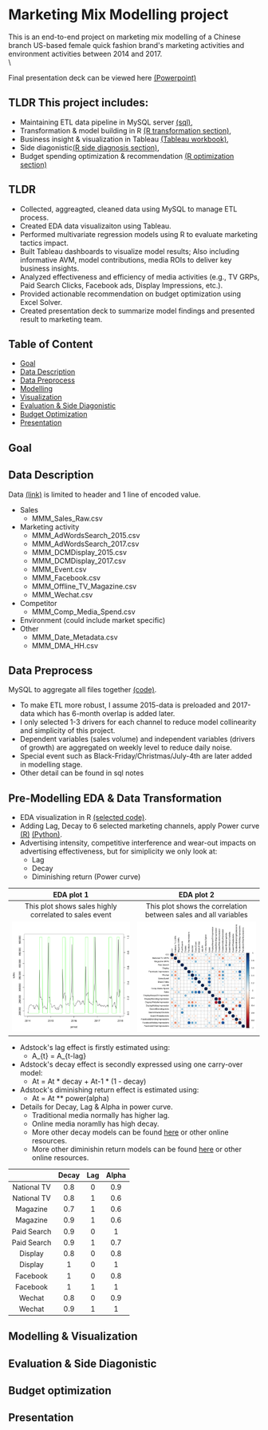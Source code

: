 # Marketing Mix Modelling project
This is an end-to-end project on marketing mix modelling of a Chinese branch US-based female quick fashion brand's marketing activities and environment activities between 2014 and 2017. <br /> 
 \

 Final presentation deck can be viewed here [(Powerpoint)](MySQL/data_preprocess.sql) <br />

## TLDR This project includes:
* Maintaining ETL data pipeline in MySQL server [(sql)](MySQL/data_preprocess.sql),
* Transformation & model building in R [(R transformation section)](MySQL/data_preprocess.sql),
* Business insight & visualization in Tableau [(Tableau workbook)](MySQL/data_preprocess.sql),  
* Side diagonistic[(R side diagnosis section)](MySQL/data_preprocess.sql), 
* Budget spending optimization & recommendation [(R optimization section)](MySQL/data_preprocess.sql)

## TLDR
* Collected, aggreagted, cleaned data using MySQL to manage ETL process.
* Created EDA data visualizaiton using Tableau.
* Performed multivariate regression models using R to evaluate marketing tactics impact.
* Built Tableau dashboards to visualize model results; Also including informative AVM, model contributions, media ROIs to deliver key business insights.
* Analyzed effectiveness and efficiency of media activities (e.g., TV GRPs, Paid Search Clicks, Facebook ads, Display Impressions, etc.).
* Provided actionable recommendation on budget optimization using Excel Solver.
* Created presentation deck to summarize model findings and presented result to marketing team.

## Table of Content
* [Goal](#goal)
* [Data Description](#data-description)
* [Data Preprocess](#data-preprocess)
* [Modelling](#modelling)
* [Visualization](#visualization)
* [Evaluation & Side Diagonistic](#evalutaion-&-side-diagnostic)
* [Budget Optimization](#budget-optimization)
* [Presentation](#presentation)

## Goal

## Data Description
Data [(link)]() is limited to header and 1 line of encoded value.
* Sales
    - MMM_Sales_Raw.csv
* Marketing activity
    - MMM_AdWordsSearch_2015.csv
    - MMM_AdWordsSearch_2017.csv
    - MMM_DCMDisplay_2015.csv
    - MMM_DCMDisplay_2017.csv
    - MMM_Event.csv
    - MMM_Facebook.csv
    - MMM_Offline_TV_Magazine.csv
    - MMM_Wechat.csv
* Competitor
    - MMM_Comp_Media_Spend.csv
* Environment (could include market specific) 
* Other
    - MMM_Date_Metadata.csv
    - MMM_DMA_HH.csv


## Data Preprocess
MySQL to aggregate all files together [(code)](MySQL/data_preprocess.sql).
* To make ETL more robust, I assume 2015-data is preloaded and 2017-data which has 6-month overlap is added later.
* I only selected 1-3 drivers for each channel to reduce model collinearity and simplicity of this project.
* Dependent variables (sales volume) and independent variables (drivers of growth) are aggregated on weekly level to reduce daily noise.
* Special event such as Black-Friday/Christmas/July-4th are later added in modelling stage.
* Other detail can be found in sql notes


## Pre-Modelling EDA & Data Transformation
* EDA visualization in R [(selected code)](R/selected_eda.R). 
* Adding Lag, Decay to 6 selected marketing channels, apply Power curve [(R)](R/mmm_premodel_transformation.R) [(Python)](Python/premodelling_data_transformation.ipynb).
* Advertising intensity, competitive interference and wear-out impacts on advertising effectiveness, but for simiplicity we only look at:
    - Lag
    - Decay
    - Diminishing return (Power curve)

EDA plot 1             |  EDA plot 2
:-------------------------:|:-------------------------:
This plot shows sales highly correlated to sales event | This plot shows the correlation between sales and all variables
 ![](plot/eda_sales_period.png)  |  ![](plot/eda_correlation_matrix.png)
* Adstock's lag effect is firstly estimated using: 
    - A_{t} = A_{t-lag}  
* Adstock's decay effect is secondly expressed using one carry-over model: 
    - At =  At * decay + At-1 * (1 - decay)
* Adstock's diminishing return effect is estimated using: 
    - At = At ** power(alpha)
* Details for Decay, Lag & Alpha in power curve.
    - Traditional media normally has higher lag.
    - Online media noramlly has high decay.
    - More other decay models can be found [here](https://mpra.ub.uni-muenchen.de/7683/4/MPRA_paper_7683.pdf) or other online resources.
    - More other diminishin return models can be found [here](https://www.lexjansen.com/nesug/nesug08/sa/sa03.pdf) or other online resources.

|             |    Decay    | Lag | Alpha |
|:-----------:|:-----------:|:---:|:-----:|
| National TV |     0.8     |  0  |  0.9  |
| National TV |     0.8     |  1  |  0.6  |
|   Magazine  |     0.7     |  1  |  0.6  |
|   Magazine  |     0.9     |  1  |  0.6  |
| Paid Search |     0.9     |  0  |   1   |
| Paid Search |     0.9     |  1  |  0.7  |
|   Display   |     0.8     |  0  |  0.8  |
|   Display   |      1      |  0  |   1   |
|   Facebook  |      1      |  0  |  0.8  |
|   Facebook  |      1      |  1  |   1   |
|    Wechat   |     0.8     |  0  |  0.9  |
|    Wechat   |     0.9     |  1  |   1   |


## Modelling & Visualization

## Evaluation & Side Diagonistic

## Budget optimization

## Presentation




